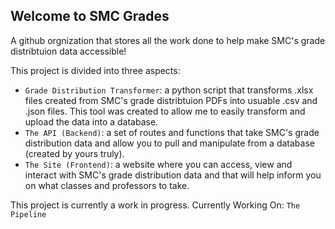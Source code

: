 ## Welcome to SMC Grades

A github orgnization that stores all the work done to help make SMC's grade distribtuion data accessible!

This project is divided into three aspects:
- `Grade Distribution Transformer`: a python script that transforms .xlsx files created from SMC's grade distribtuion PDFs into usuable .csv and .json files. This tool was created to allow me to easily transform and upload the data into a database.
- `The API (Backend)`: a set of routes and functions that take SMC's grade distribution data and allow you to pull and manipulate from a database (created by yours truly).
- `The Site (Frontend)`: a website where you can access, view and interact with SMC's grade distribution data and that will help inform you on what classes and professors to take.

This project is currently a work in progress.
Currently Working On: `The Pipeline`
